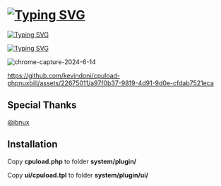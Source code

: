 # [![Typing SVG](https://readme-typing-svg.demolab.com?font=Bebas+Neue&pause=1000&color=F7F7F7&multiline=true&random=false&width=435&lines=CPULOAD+MONITORING)](https://git.io/typing-svg)

[![Typing SVG](https://readme-typing-svg.demolab.com?font=Bebas+Neue&pause=1000&color=F7F7F7&multiline=true&random=false&width=435&lines=+Monitoring+CPU+Temp+and+Voltage+)](https://git.io/typing-svg)


[![Typing SVG](https://readme-typing-svg.demolab.com?font=Bebas+Neue&pause=1000&multiline=true&random=false&width=435&lines=Feature;Temperature;CPU+Load;Voltage;Cloock)](https://git.io/typing-svg)




![chrome-capture-2024-6-14](https://github.com/kevindoni/cpuload-phpnuxbill/assets/22675011/39654bf8-f444-4239-8bc8-7460a5a7aab3)



https://github.com/kevindoni/cpuload-phpnuxbill/assets/22675011/a97f0b37-9819-4d91-9d0e-cfdab7521eca



## Special Thanks

[@ibnux](https://t.me/ibnux)


## Installation

Copy **cpuload.php** to folder **system/plugin/**

Copy **ui/cpuload.tpl** to folder **system/plugin/ui/**
